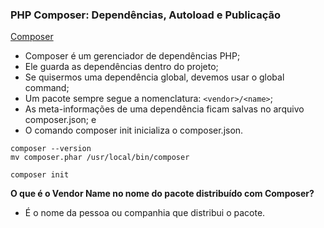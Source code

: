 ### PHP Composer: Dependências, Autoload e Publicação

[Composer](https://getcomposer.org/)

- Composer é um gerenciador de dependências PHP;
- Ele guarda as dependências dentro do projeto;
- Se quisermos uma dependência global, devemos usar o global command;
- Um pacote sempre segue a nomenclatura: ```<vendor>/<name>```;
- As meta-informações de uma dependência ficam salvas no arquivo composer.json; e
- O comando composer init inicializa o composer.json.

```
composer --version
mv composer.phar /usr/local/bin/composer
```

```
composer init
```

**O que é o Vendor Name no nome do pacote distribuído com Composer?**
- É o nome da pessoa ou companhia que distribui o pacote.